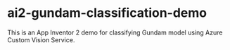 # ai2-gundam-classification-demo
This is an App Inventor 2 demo for classifying Gundam model using Azure Custom Vision Service.
